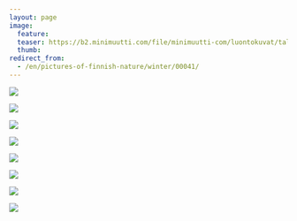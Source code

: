 ```yaml
---
layout: page
image:
  feature:
  teaser: https://b2.minimuutti.com/file/minimuutti-com/luontokuvat/talvi/2/DS42091-245px.jpg
  thumb:
redirect_from:
  - /en/pictures-of-finnish-nature/winter/00041/
---
```


![](https://b2.minimuutti.com/file/minimuutti-com/luontokuvat/talvi/2/DS42090-800px.jpg)

![](https://b2.minimuutti.com/file/minimuutti-com/luontokuvat/talvi/2/DS42091-800px.jpg)

![](https://b2.minimuutti.com/file/minimuutti-com/luontokuvat/talvi/2/DS42098-800px.jpg)

![](https://b2.minimuutti.com/file/minimuutti-com/luontokuvat/talvi/2/DS42100-800px.jpg)

![](https://b2.minimuutti.com/file/minimuutti-com/luontokuvat/talvi/2/DS42101-800px.jpg)

![](https://b2.minimuutti.com/file/minimuutti-com/luontokuvat/talvi/2/DS42103-800px.jpg)

![](https://b2.minimuutti.com/file/minimuutti-com/luontokuvat/talvi/2/DS42104-800px.jpg)

![](https://b2.minimuutti.com/file/minimuutti-com/luontokuvat/talvi/2/DS42106-800px.jpg)
